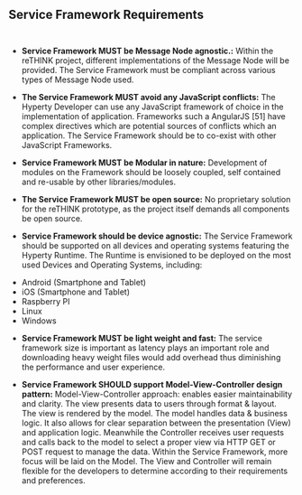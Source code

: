 ## Service Framework  Requirements</br></br>
- **Service Framework MUST be Message Node agnostic.:** Within the reTHINK project, different implementations of the Message Node will be provided. The Service Framework must be compliant across various types of Message Node used.


- **The Service Framework MUST avoid any JavaScript conflicts:** The Hyperty Developer can use any JavaScript framework of choice in the implementation of application. Frameworks such a AngularJS [51] have complex directives which are potential sources of conflicts which an application. The Service Framework should be to co-exist with other JavaScript Frameworks. 


- **Service Framework MUST be Modular in nature:** Development of modules on the Framework should be loosely coupled, self contained and re-usable by other libraries/modules.


- **The Service Framework MUST be open source:** No proprietary solution for the reTHINK prototype, as the project itself demands all components be open source.


- **Service Framework should be device agnostic:** The Service Framework should be supported on all devices and operating systems featuring the Hyperty Runtime. The Runtime is envisioned to be deployed on the most used Devices and Operating Systems, including:

 * Android (Smartphone and Tablet)
 * iOS (Smartphone and Tablet)
 * Raspberry PI
 * Linux
 * Windows


- **Service Framework MUST be light weight and fast:** The service framework size is important as latency plays an important role and downloading heavy weight files would add overhead thus diminishing the performance and user experience.


- **Service Framework SHOULD support Model-View-Controller design pattern:** Model-View-Controller approach: enables easier maintainability and clarity. The view presents data to users through format & layout. The view is rendered by the model. The model handles data & business logic. It also allows for clear separation between the presentation (View) and application logic. Meanwhile the Controller receives user requests and calls back to the model to select a proper view via HTTP GET or POST request to manage the data. Within the Service Framework, more focus will be laid on the Model. The View and Controller will remain flexible for the developers to determine according to their requirements and preferences. 



